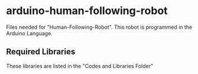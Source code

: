 # arduino-human-following-robot
Files needed for "Human-Following-Robot". This robot is programmed in the Arduino Language.



## Required Libraries

These libraries are listed in the "Codes and Libraries Folder"
